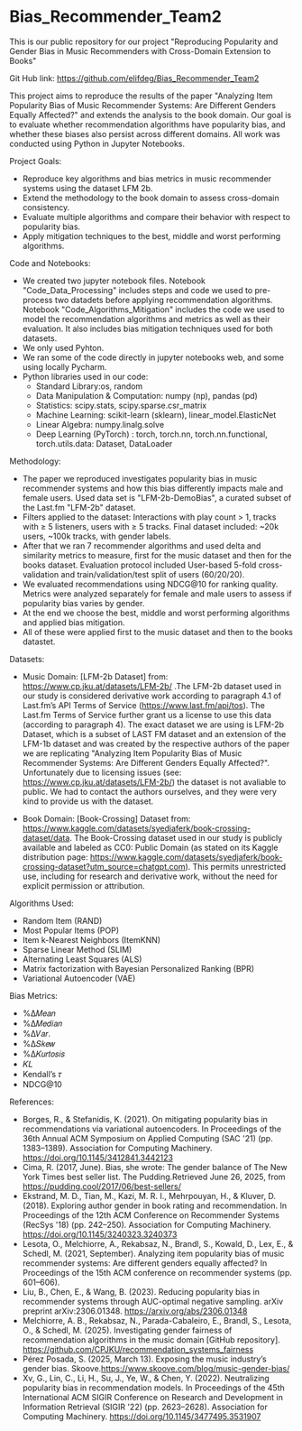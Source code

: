# Bias_Recommender_Team2
This is our public repository for our project "Reproducing Popularity and Gender Bias in Music Recommenders with Cross-Domain Extension to Books"

Git Hub link: https://github.com/elifdeg/Bias_Recommender_Team2

This project aims to reproduce the results of the paper "Analyzing Item Popularity Bias of Music Recommender Systems: Are Different Genders Equally Affected?" and extends the analysis to the book domain. Our goal is to evaluate whether recommendation algorithms have popularity bias, and whether these biases also persist across different domains. All work was conducted using Python in Jupyter Notebooks.

Project Goals: 
- Reproduce key algorithms and bias metrics in music recommender systems using the dataset LFM 2b.
- Extend the methodology to the book domain to assess cross-domain consistency.
- Evaluate multiple algorithms and compare their behavior with respect to popularity bias.
- Apply mitigation techniques to the best, middle and worst performing algorithms.

Code and Notebooks:
- We created two jupyter notebook files. Notebook "Code_Data_Processing" includes steps and code we used to pre-process two datadets before applying recommendation algorithms. Notebook "Code_Algorithms_Mitigation" includes the code we used to model the recommendation algorithms and metrics as well as their evaluation. It also includes bias mitigation techniques used for both datasets.
- We only used Pyhton.
- We ran some of the code directly in jupyter notebooks web, and some using locally Pycharm.  
- Python libraries used in our code:
    - Standard Library:os, random
    - Data Manipulation & Computation: numpy (np), pandas (pd)
    - Statistics: scipy.stats, scipy.sparse.csr_matrix
    - Machine Learning: scikit-learn (sklearn), linear_model.ElasticNet
    - Linear Algebra: numpy.linalg.solve
    - Deep Learning (PyTorch) : torch, torch.nn, torch.nn.functional, torch.utils.data: Dataset, DataLoader

Methodology:
- The paper we reproduced investigates popularity bias in music recommender systems and how this bias differently impacts male and female users. Used data set is "LFM-2b-DemoBias", a curated subset of the Last.fm "LFM-2b" dataset.
- Filters applied to the dataset: Interactions with play count > 1, tracks with ≥ 5 listeners, users with ≥ 5 tracks. Final dataset included: ~20k users, ~100k tracks, with gender labels.
- After that we ran 7 recommender algorithms and used delta and similarity metrics to measure, first for the music dataset and then for the books dataset. Evaluation protocol included User-based 5-fold cross-validation and train/validation/test split of users (60/20/20).
-  We evaluated recommendations using NDCG@10 for ranking quality. Metrics were analyzed separately for female and male users to assess if popularity bias varies by gender.
-  At the end we choose the best, middle and worst performing algorithms and applied bias mitigation.
-  All of these were applied first to the music dataset and then to the books datastet.

Datasets: 
- Music Domain: [LFM-2b Dataset] from: https://www.cp.jku.at/datasets/LFM-2b/ .The LFM-2b dataset used in our study is considered derivative work according to paragraph 4.1 of Last.fm’s API Terms of Service (https://www.last.fm/api/tos). The Last.fm Terms of Service further grant us a license to use this data (according to paragraph 4). The exact dataset we are using is LFM-2b Dataset, which is a subset of LAST FM dataset and an extension of the LFM-1b dataset and was created by the respective authors of the paper we are replicating "Analyzing Item Popularity Bias of Music Recommender Systems: Are Different Genders Equally Affected?". Unfortunately due to licensing issues (see: https://www.cp.jku.at/datasets/LFM-2b/) the dataset is not avaliable to public. We had to contact the authors ourselves, and they were very kind to provide us with the dataset.

- Book Domain: [Book-Crossing] Dataset from: https://www.kaggle.com/datasets/syedjaferk/book-crossing-dataset/data. The Book-Crossing dataset used in our study is publicly available and labeled as CC0: Public Domain (as stated on its Kaggle distribution page: https://www.kaggle.com/datasets/syedjaferk/book-crossing-dataset?utm_source=chatgpt.com). This permits unrestricted use, including for research and derivative work, without the need for explicit permission or attribution.

Algorithms Used:
- Random Item (RAND)
- Most Popular Items (POP)
- Item k-Nearest Neighbors (ItemKNN)
- Sparse Linear Method (SLIM)
- Alternating Least Squares (ALS)
- Matrix factorization with Bayesian Personalized Ranking (BPR)
- Variational Autoencoder (VAE)

Bias Metrics: 
- %Δ𝑀𝑒𝑎𝑛 
- %Δ𝑀𝑒𝑑𝑖𝑎𝑛 
- %Δ𝑉𝑎𝑟. 
- %Δ𝑆𝑘𝑒𝑤 
- %Δ𝐾𝑢𝑟𝑡𝑜𝑠𝑖𝑠 
- 𝐾𝐿 
- Kendall’s 𝜏 
- NDCG@10

References:

- Borges, R., & Stefanidis, K. (2021). On mitigating popularity bias in recommendations via variational autoencoders. In Proceedings of the 36th Annual ACM Symposium on Applied Computing (SAC '21) (pp. 1383–1389). Association for Computing Machinery. https://doi.org/10.1145/3412841.3442123
- Cima, R. (2017, June). Bias, she wrote: The gender balance of The New York Times best seller list. The Pudding.Retrieved June 26, 2025, from https://pudding.cool/2017/06/best-sellers/
- Ekstrand, M. D., Tian, M., Kazi, M. R. I., Mehrpouyan, H., & Kluver, D. (2018). Exploring author gender in book rating and recommendation. In Proceedings of the 12th ACM Conference on Recommender Systems (RecSys '18) (pp. 242–250). Association for Computing Machinery. https://doi.org/10.1145/3240323.3240373
- Lesota, O., Melchiorre, A., Rekabsaz, N., Brandl, S., Kowald, D., Lex, E., & Schedl, M. (2021, September). Analyzing item popularity bias of music recommender systems: Are different genders equally affected? In Proceedings of the 15th ACM conference on recommender systems (pp. 601–606).
- Liu, B., Chen, E., & Wang, B. (2023). Reducing popularity bias in recommender systems through AUC-optimal negative sampling. arXiv preprint arXiv:2306.01348. https://arxiv.org/abs/2306.01348
- Melchiorre, A. B., Rekabsaz, N., Parada-Cabaleiro, E., Brandl, S., Lesota, O., & Schedl, M. (2025). Investigating gender fairness of recommendation algorithms in the music domain [GitHub repository]. https://github.com/CPJKU/recommendation_systems_fairness
- Pérez Posada, S. (2025, March 13). Exposing the music industry’s gender bias. Skoove.https://www.skoove.com/blog/music-gender-bias/
- Xv, G., Lin, C., Li, H., Su, J., Ye, W., & Chen, Y. (2022). Neutralizing popularity bias in recommendation models. In Proceedings of the 45th International ACM SIGIR Conference on Research and Development in Information Retrieval (SIGIR '22) (pp. 2623–2628). Association for Computing Machinery. https://doi.org/10.1145/3477495.3531907


